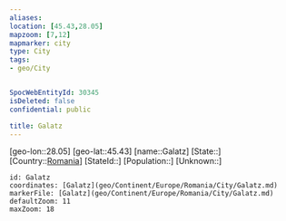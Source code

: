 ```yaml
---
aliases: 
location: [45.43,28.05]
mapzoom: [7,12] 
mapmarker: city 
type: City
tags:
- geo/City


SpocWebEntityId: 30345
isDeleted: false
confidential: public

title: Galatz
---
```

[geo-lon::28.05]
[geo-lat::45.43]
[name::Galatz]
[State::]
[Country::[Romania](geo/Continent/Europe/Romania.md)]
[StateId::]
[Population::]
[Unknown::]


```leaflet
id: Galatz
coordinates: [Galatz](geo/Continent/Europe/Romania/City/Galatz.md)
markerFile: [Galatz](geo/Continent/Europe/Romania/City/Galatz.md)
defaultZoom: 11 
maxZoom: 18
```


